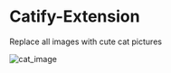 # Catify-Extension
Replace all images with cute cat pictures




![cat_image](https://github.com/thekaranmahajan/Catify-Extension/assets/27768620/a8c2cdea-b386-484b-bd66-4f00e18e9b4a)
